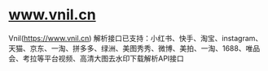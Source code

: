 # www.vnil.cn
Vnil(https://www.vnil.cn) 解析接口已支持：小红书、快手、淘宝、instagram、天猫、京东、一淘、拼多多、绿洲、美图秀秀、微博、美拍、一淘、1688、唯品会、考拉等平台视频、高清大图去水印下载解析API接口
